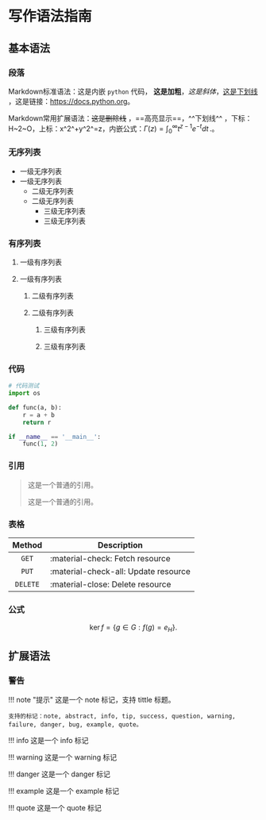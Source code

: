 # 写作语法指南

## 基本语法

### 段落

Markdown标准语法：这是内嵌 `python` 代码， **这是加粗**，*这是斜体*，<u>这是下划线</u> ，这是链接：<https://docs.python.org>。

Markdown常用扩展语法：~~这是删除线~~ ，==高亮显示==，^^下划线^^ ，下标：H~2~O，上标：x^2^+y^2^=z，内嵌公式：$\Gamma(z) = \int_0^\infty t^{z-1}e^{-t}dt\,.$。

### 无序列表

* 一级无序列表
* 一级无序列表
  * 二级无序列表
  * 二级无序列表
    * 三级无序列表
    * 三级无序列表

### 有序列表

1. 一级有序列表

2. 一级有序列表

    1. 二级有序列表

    2. 二级有序列表

        1. 三级有序列表

        2. 三级有序列表

### 代码

```python
# 代码测试
import os

def func(a, b):
    r = a + b
    return r

if __name__ == '__main__':
    func(1, 2)
```

### 引用

>这是一个普通的引用。
>
>这是一个普通的引用。

### 表格

|  Method  | Description                          |
|:--------:|--------------------------------------|
|  `GET`   | :material-check:     Fetch resource  |
|  `PUT`   | :material-check-all: Update resource |
| `DELETE` | :material-close:     Delete resource |

### 公式

$$
\operatorname{ker} f=\{g\in G:f(g)=e_{H}\}{\mbox{.}}
$$

## 扩展语法

### 警告

!!! note "提示"
    这是一个 note 标记，支持 tittle 标题。

    支持的标记：note, abstract, info, tip, success, question, warning, failure, danger, bug, example, quote。

!!! info
    这是一个 info 标记

!!! warning
    这是一个 warning 标记

!!! danger
    这是一个 danger 标记

!!! example
    这是一个 example 标记

!!! quote
    这是一个 quote 标记
